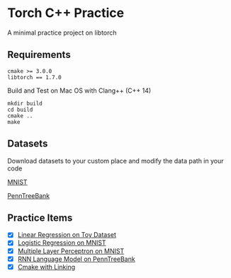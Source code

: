 # Torch C++ Practice
A minimal practice project on libtorch

## Requirements
```
cmake >= 3.0.0
libtorch == 1.7.0
```

Build and Test on Mac OS with Clang++ (C++ 14)
```
mkdir build
cd build
cmake ..
make
```

## Datasets
Download datasets to your custom place and modify the data path in your code

[MNIST](http://yann.lecun.com/exdb/mnist/) 

[PennTreeBank](https://github.com/wojzaremba/lstm/tree/master/data)

## Practice Items
- [x] [Linear Regression on Toy Dataset](./linear_regression.cpp)
- [x] [Logistic Regression on MNIST](./logistic_regression.cpp)
- [x] [Multiple Layer Perceptron on MNIST](./mlp/)
- [x] [RNN Language Model on PennTreeBank](./language_model/)
- [x] [Cmake with Linking](./CMakeLists.txt)

